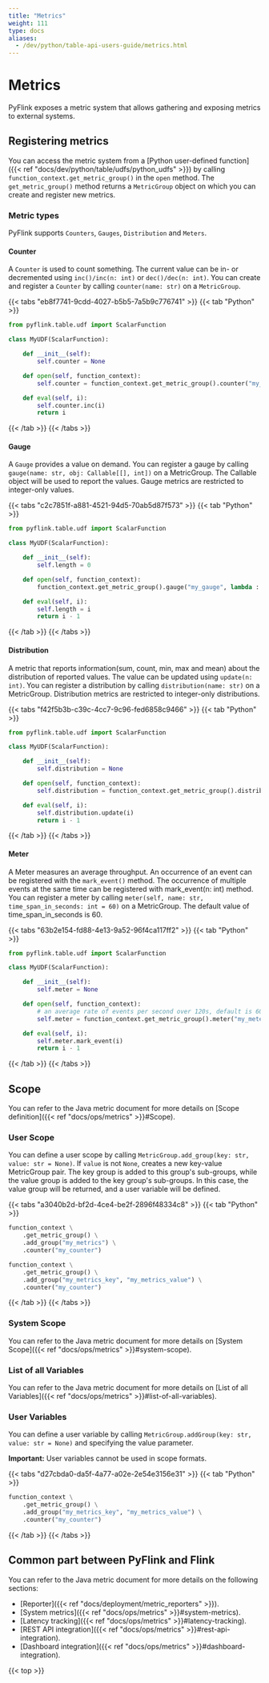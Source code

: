 ```yaml
---
title: "Metrics"
weight: 111
type: docs
aliases:
  - /dev/python/table-api-users-guide/metrics.html
---
```

<!--
Licensed to the Apache Software Foundation (ASF) under one
or more contributor license agreements.  See the NOTICE file
distributed with this work for additional information
regarding copyright ownership.  The ASF licenses this file
to you under the Apache License, Version 2.0 (the
"License"); you may not use this file except in compliance
with the License.  You may obtain a copy of the License at

  http://www.apache.org/licenses/LICENSE-2.0

Unless required by applicable law or agreed to in writing,
software distributed under the License is distributed on an
"AS IS" BASIS, WITHOUT WARRANTIES OR CONDITIONS OF ANY
KIND, either express or implied.  See the License for the
specific language governing permissions and limitations
under the License.
-->

# Metrics

PyFlink exposes a metric system that allows gathering and exposing metrics to external systems.

## Registering metrics

You can access the metric system from a [Python user-defined function]({{< ref "docs/dev/python/table/udfs/python_udfs" >}})
by calling `function_context.get_metric_group()` in the `open` method.
The `get_metric_group()` method returns a `MetricGroup` object on which you can create
and register new metrics.

### Metric types

PyFlink supports `Counters`, `Gauges`, `Distribution` and `Meters`.

#### Counter

A `Counter` is used to count something. The current value can be in- or decremented using `inc()/inc(n: int)` or `dec()/dec(n: int)`.
You can create and register a `Counter` by calling `counter(name: str)` on a `MetricGroup`.

{{< tabs "eb8f7741-9cdd-4027-b5b5-7a5b9c776741" >}}
{{< tab "Python" >}}
```python
from pyflink.table.udf import ScalarFunction

class MyUDF(ScalarFunction):

    def __init__(self):
        self.counter = None

    def open(self, function_context):
        self.counter = function_context.get_metric_group().counter("my_counter")

    def eval(self, i):
        self.counter.inc(i)
        return i
```
{{< /tab >}}
{{< /tabs >}}

#### Gauge

A `Gauge` provides a value on demand. You can register a gauge by calling
`gauge(name: str, obj: Callable[[], int])` on a MetricGroup. The Callable object will be used to
report the values. Gauge metrics are restricted to integer-only values.

{{< tabs "c2c7851f-a881-4521-94d5-70ab5d87f573" >}}
{{< tab "Python" >}}
```python
from pyflink.table.udf import ScalarFunction

class MyUDF(ScalarFunction):

    def __init__(self):
        self.length = 0

    def open(self, function_context):
        function_context.get_metric_group().gauge("my_gauge", lambda : self.length)

    def eval(self, i):
        self.length = i
        return i - 1
```
{{< /tab >}}
{{< /tabs >}}

#### Distribution

A metric that reports information(sum, count, min, max and mean) about the distribution of
reported values. The value can be updated using `update(n: int)`. You can register a distribution
by calling `distribution(name: str)` on a MetricGroup. Distribution metrics are restricted to
integer-only distributions.

{{< tabs "f42f5b3b-c39c-4cc7-9c96-fed6858c9466" >}}
{{< tab "Python" >}}
```python
from pyflink.table.udf import ScalarFunction

class MyUDF(ScalarFunction):

    def __init__(self):
        self.distribution = None

    def open(self, function_context):
        self.distribution = function_context.get_metric_group().distribution("my_distribution")

    def eval(self, i):
        self.distribution.update(i)
        return i - 1
```
{{< /tab >}}
{{< /tabs >}}

#### Meter

A Meter measures an average throughput. An occurrence of an event can be registered with the
`mark_event()` method. The occurrence of multiple events at the same time can be registered with
mark_event(n: int) method. You can register a meter by calling
`meter(self, name: str, time_span_in_seconds: int = 60)` on a MetricGroup.
The default value of time_span_in_seconds is 60.

{{< tabs "63b2e154-fd88-4e13-9a52-96f4ca117ff2" >}}
{{< tab "Python" >}}
```python
from pyflink.table.udf import ScalarFunction

class MyUDF(ScalarFunction):

    def __init__(self):
        self.meter = None

    def open(self, function_context):
        # an average rate of events per second over 120s, default is 60s.
        self.meter = function_context.get_metric_group().meter("my_meter", time_span_in_seconds=120)

    def eval(self, i):
        self.meter.mark_event(i)
        return i - 1
```
{{< /tab >}}
{{< /tabs >}}

## Scope

You can refer to the Java metric document for more details on [Scope definition]({{< ref "docs/ops/metrics" >}}#Scope).

### User Scope

You can define a user scope by calling `MetricGroup.add_group(key: str, value: str = None)`.
If `value` is not `None`, creates a new key-value MetricGroup pair.
The key group is added to this group's sub-groups, while the value group is added to the key
group's sub-groups. In this case, the value group will be returned, and a user variable will be defined.

{{< tabs "a3040b2d-bf2d-4ce4-be2f-2896f48334c8" >}}
{{< tab "Python" >}}
```python
function_context \
    .get_metric_group() \
    .add_group("my_metrics") \
    .counter("my_counter")

function_context \
    .get_metric_group() \
    .add_group("my_metrics_key", "my_metrics_value") \
    .counter("my_counter")
```
{{< /tab >}}
{{< /tabs >}}

### System Scope

You can refer to the Java metric document for more details on [System Scope]({{< ref "docs/ops/metrics" >}}#system-scope).

### List of all Variables

You can refer to the Java metric document for more details on [List of all Variables]({{< ref "docs/ops/metrics" >}}#list-of-all-variables).

### User Variables

You can define a user variable by calling `MetricGroup.addGroup(key: str, value: str = None)` and
specifying the value parameter.

**Important:** User variables cannot be used in scope formats.

{{< tabs "d27cbda0-da5f-4a77-a02e-2e54e3156e31" >}}
{{< tab "Python" >}}
```python
function_context \
    .get_metric_group() \
    .add_group("my_metrics_key", "my_metrics_value") \
    .counter("my_counter")
```
{{< /tab >}}
{{< /tabs >}}

## Common part between PyFlink and Flink

You can refer to the Java metric document for more details on the following sections:

- [Reporter]({{< ref "docs/deployment/metric_reporters" >}}).
- [System metrics]({{< ref "docs/ops/metrics" >}}#system-metrics).
- [Latency tracking]({{< ref "docs/ops/metrics" >}}#latency-tracking).
- [REST API integration]({{< ref "docs/ops/metrics" >}}#rest-api-integration).
- [Dashboard integration]({{< ref "docs/ops/metrics" >}}#dashboard-integration).


{{< top >}}
